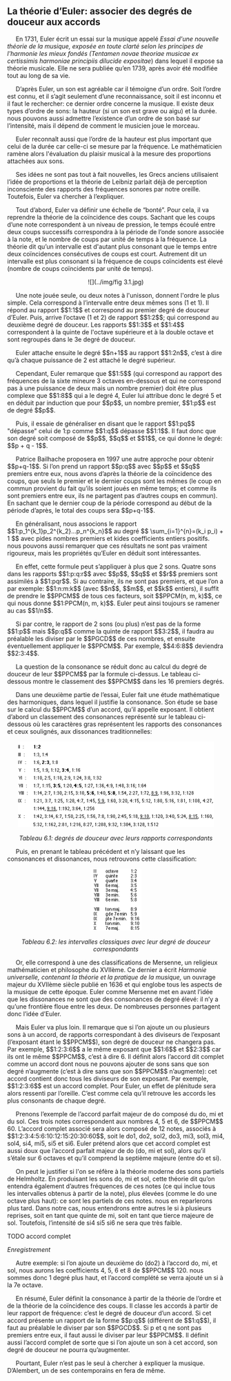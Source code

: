## La théorie d’Euler: associer des degrés de douceur aux accords

<p>&nbsp;&nbsp;&nbsp;&nbsp;
    En 1731, Euler &eacute;crit un essai sur la musique appel&eacute; <em>Essai d'une nouvelle th&eacute;orie de la musique, expos&eacute;e en toute clart&eacute; selon les principes de l'harmonie les mieux fond&eacute;s (Tentamen novae theoriae musicae ex certissimis harmoniae principiis dilucide expositae</em>) dans lequel il expose sa th&eacute;orie musicale. Elle ne sera publi&eacute;e qu&rsquo;en 1739, apr&egrave;s avoir &eacute;t&eacute; modifi&eacute;e tout au long de sa vie. </p>
<p>&nbsp;&nbsp;&nbsp;&nbsp;
    D&rsquo;apr&egrave;s Euler, un son est agr&eacute;able car il t&eacute;moigne d&rsquo;un ordre. Soit l&rsquo;ordre est connu, et il s&rsquo;agit seulement d&rsquo;une reconnaissance, soit il est inconnu et il faut le rechercher: ce dernier ordre concerne la musique. Il existe deux types d&rsquo;ordre de sons: la hauteur (si un son est grave ou aigu) et la dur&eacute;e. nous pouvons aussi admettre l&rsquo;existence d&rsquo;un ordre de son bas&eacute; sur l&rsquo;intensit&eacute;, mais il d&eacute;pend de comment le musicien joue le morceau. </p>
<p>&nbsp;&nbsp;&nbsp;&nbsp;
    Euler reconna&icirc;t aussi que l&rsquo;ordre de la hauteur est plus important que celui de la dur&eacute;e car celle-ci se mesure par la fr&eacute;quence. Le math&eacute;maticien ram&egrave;ne alors l'&eacute;valuation du plaisir musical &agrave; la mesure des proportions attach&eacute;es aux sons. </p>
<p>&nbsp;&nbsp;&nbsp;&nbsp;
    Ses id&eacute;es ne sont pas tout &agrave; fait nouvelles, les Grecs anciens utilisaient l&rsquo;id&eacute;e de proportions et la th&eacute;orie de Leibniz parlait d&eacute;j&agrave; de perception inconsciente des rapports des fr&eacute;quences sonores par notre oreille. Toutefois, Euler va chercher &agrave; l&rsquo;expliquer.</p>

<p>&nbsp;&nbsp;&nbsp;&nbsp;
    Tout d&rsquo;abord, Euler va d&eacute;finir une &eacute;chelle de &ldquo;bont&eacute;&rdquo;. Pour cela, il va reprendre la th&eacute;orie de la co&iuml;ncidence des coups. Sachant que les coups d&rsquo;une note correspondent &agrave; un niveau de pression, le temps &eacute;coul&eacute; entre deux coups successifs correspondra &agrave; la p&eacute;riode de l&rsquo;onde sonore associ&eacute;e &agrave; la note, et le nombre de coups par unit&eacute; de temps &agrave; la fr&eacute;quence. La th&eacute;orie dit qu&rsquo;un intervalle est d'autant plus consonant que le temps entre deux co&iuml;ncidences cons&eacute;cutives de coups est court. Autrement dit un intervalle est plus consonant si la fr&eacute;quence de coups co&iuml;ncidents est &eacute;lev&eacute; (nombre de coups co&iuml;ncidents par unit&eacute; de temps).
</p>
<center>
<p>
</p>

![](../img/fig 3.1.jpg)
<p>
</p>
</center>
<p>&nbsp;&nbsp;&nbsp;&nbsp;
    Une note jou&eacute;e seule, ou deux notes &agrave; l'unisson, donnent l'ordre le plus simple. Cela correspond &agrave; l&rsquo;intervalle entre deux m&ecirc;mes sons (1 et 1). Il r&eacute;pond au rapport $$1:1$$ et correspond au premier degr&eacute; de douceur d&rsquo;Euler. Puis, arrive l&rsquo;octave (1 et 2) de rapport $$1:2$$; qui correspond au deuxi&egrave;me degr&eacute; de douceur. Les rapports $$1:3$$ et $$1:4$$ correspondent &agrave; la quinte de l'octave sup&eacute;rieure et &agrave; la double octave et sont regroup&eacute;s dans le 3e degr&eacute; de douceur.</p>
<p>&nbsp;&nbsp;&nbsp;&nbsp;
    Euler attache ensuite le degr&eacute; $$n+1$$ au rapport $$1:2n$$, c&rsquo;est &agrave; dire qu&rsquo;&agrave; chaque puissance de 2 est attach&eacute; le degr&eacute; sup&eacute;rieur. </p>

<p>&nbsp;&nbsp;&nbsp;&nbsp;
    Cependant, Euler remarque que $$1:5$$ (qui correspond au rapport des fr&eacute;quences de la sixte mineure 3 octaves en-dessous et qui ne correspond pas &agrave; une puissance de deux mais un nombre premier) doit &ecirc;tre plus complexe que $$1:8$$ qui a le degr&eacute; 4, Euler lui attribue donc le degr&eacute; 5 et en d&eacute;duit par induction que pour $$p$$, un nombre premier, $$1:p$$ est de degr&eacute; $$p$$. </p>
<p>&nbsp;&nbsp;&nbsp;&nbsp;
    Puis, il essaie de g&eacute;n&eacute;raliser en disant que le rapport $$1:pq$$ "d&eacute;passe" celui de 1:p comme $$1:q$$ d&eacute;passe $$1:1$$. Il faut donc que son degr&eacute; soit compos&eacute; de $$p$$, $$q$$ et $$1$$, ce qui donne le degr&eacute;: $$p + q - 1$$. </p>

<p>&nbsp;&nbsp;&nbsp;&nbsp;
    Patrice Bailhache proposera en 1997 une autre approche pour obtenir $$p+q-1$$. Si l&rsquo;on prend un rapport $$p:q$$ avec $$p$$ et $$q$$ premiers entre eux, nous avons d&rsquo;apr&egrave;s la th&eacute;orie de la co&iuml;ncidence des coups, que seuls le premier et le dernier coups sont les m&ecirc;mes (le coup en commun provient du fait qu&rsquo;ils soient jou&eacute;s en m&ecirc;me temps; et comme ils sont premiers entre eux, ils ne partagent pas d&rsquo;autres coups en commun). En sachant que le dernier coup de la p&eacute;riode correspond au d&eacute;but de la p&eacute;riode d&rsquo;apr&egrave;s, le total des coups sera $$p+q-1$$.</p>
<p>&nbsp;&nbsp;&nbsp;&nbsp;
    En g&eacute;n&eacute;ralisant, nous associons le rapport $$1:p_1^{k_1}p_2^{k_2}...p_n^{k_n}$$ au degr&eacute; $$
\sum_{i=1}^{n}=(k_i p_i) + 1
$$
avec pides nombres premiers et kides coefficients entiers positifs. nous pouvons aussi remarquer que ces r&eacute;sultats ne sont pas vraiment rigoureux, mais les propri&eacute;t&eacute;s qu&rsquo;Euler en d&eacute;duit sont int&eacute;ressantes.</p>

<p>&nbsp;&nbsp;&nbsp;&nbsp;
    En effet, cette formule peut s&rsquo;appliquer &agrave; plus que 2 sons. Quatre sons dans les rapports $$1:p:q:r$$ avec $$p$$, $$q$$ et $$r$$ premiers sont assimil&eacute;s &agrave; $$1:pqr$$. Si au contraire, ils ne sont pas premiers, et que l&rsquo;on a par exemple: $$1:n:m:k$$ (avec $$n$$, $$m$$, et $$k$$ entiers), il suffit de prendre le $$PPCM$$ de tous ces facteurs, soit $$PPCM(n, m, k)$$, ce qui nous donne $$1:PPCM(n, m, k)$$. Euler peut ainsi toujours se ramener au cas $$1/n$$. </p>
<p>&nbsp;&nbsp;&nbsp;&nbsp;
    Si par contre, le rapport de 2 sons (ou plus) n&rsquo;est pas de la forme $$1:p$$ mais $$p:q$$ comme la quinte de rapport $$3:2$$, il faudra au pr&eacute;alable les diviser par le $$PGCD$$ de ces nombres, et ensuite &eacute;ventuellement appliquer le $$PPCM$$. Par exemple, $$4:6:8$$ deviendra $$2:3:4$$.</p>
<p>&nbsp;&nbsp;&nbsp;&nbsp;
    La question de la consonance se r&eacute;duit donc au calcul du degr&eacute; de douceur de leur $$PPCM$$ par la formule ci-dessus. Le tableau ci-dessous montre le classement des $$PPCM$$ dans les 16 premiers degr&eacute;s.</p>

<p>&nbsp;&nbsp;&nbsp;&nbsp;
    Dans une deuxi&egrave;me partie de l&rsquo;essai, Euler fait une &eacute;tude math&eacute;matique des harmoniques, dans lequel il justifie la consonance. Son &eacute;tude se base sur le calcul du $$PPCM$$ d&rsquo;un accord, qu&rsquo;il appelle exposant. Il obtient d&rsquo;abord un classement des consonances repr&eacute;sent&eacute; sur le tableau ci-dessous o&ugrave; les caract&egrave;res gras repr&eacute;sentent les rapports des consonances et ceux soulign&eacute;s, aux dissonances traditionnelles:</p>
<center>
<p>
</p>

![](../img/image7.gif)
<p>
</p>

<p><em>Tableau 6.1: degr&eacute;s de douceur avec leurs rapports correspondants</em></p>
</center>

<p>&nbsp;&nbsp;&nbsp;&nbsp;
    Puis, en prenant le tableau pr&eacute;c&eacute;dent et n&rsquo;y laissant que les consonances et dissonances, nous retrouvons cette classification:</p>
<center>
<p>
</p>

![](../img/image12.gif)
<p><em>Tableau 6.2: les intervalles classiques avec leur degr&eacute; de douceur correspondants</em></p>
<p>
</p>
</center>
<p>&nbsp;&nbsp;&nbsp;&nbsp;
    Or, elle correspond &agrave; une des classifications de Mersenne, un religieux math&eacute;maticien et philosophe du XVII&egrave;me. Ce dernier a &eacute;crit <em>Harmonie universelle, contenant la th&eacute;orie et la pratique de la musique, </em>un ouvrage majeur du XVII&egrave;me si&egrave;cle publi&eacute; en 1636 et qui englobe tous les aspects de la musique de cette &eacute;poque<em>.</em> Euler comme Mersenne met en avant l&rsquo;id&eacute;e que les dissonances ne sont que des consonances de degr&eacute; &eacute;lev&eacute;: il n&rsquo;y a qu&rsquo;une fronti&egrave;re floue entre les deux. De nombreuses personnes partagent donc l&rsquo;id&eacute;e d&rsquo;Euler.</p>
<p>&nbsp;&nbsp;&nbsp;&nbsp;
    Mais Euler va plus loin. Il remarque que si l&rsquo;on ajoute un ou plusieurs sons &agrave; un accord, de rapports correspondant &agrave; des diviseurs de l&rsquo;exposant (l&rsquo;exposant &eacute;tant le $$PPCM$$), son degr&eacute; de douceur ne changera pas. Par exemple, $$1:2:3:6$$ a le m&ecirc;me exposant que $$1:6$$ et $$2:3$$ car ils ont le m&ecirc;me $$PPCM$$, c&rsquo;est &agrave; dire 6. Il d&eacute;finit alors l&rsquo;accord dit complet comme un accord dont nous ne pouvons ajouter de sons sans que son degr&eacute; n&rsquo;augmente (c&rsquo;est &agrave; dire sans que son $$PPCM$$ n&rsquo;augmente): cet accord contient donc tous les diviseurs de son exposant. Par exemple, $$1:2:3:6$$ est un accord complet. Pour Euler, un effet de pl&eacute;nitude sera alors ressenti par l&rsquo;oreille. C&rsquo;est comme cela qu&rsquo;il retrouve les accords les plus consonants de chaque degr&eacute;.
</p>
<p>&nbsp;&nbsp;&nbsp;&nbsp;
    Prenons l&rsquo;exemple de l&rsquo;accord parfait majeur de do compos&eacute; du do, mi et du sol. Ces trois notes correspondent aux nombres 4, 5 et 6, de $$PPCM$$ 60. L&rsquo;accord complet associ&eacute; sera alors compos&eacute; de 12 notes, associ&eacute;s &agrave; $$1:2:3:4:5:6:10:12:15:20:30:60$$, soit le do1, do2, sol2, do3, mi3, sol3, mi4, sol4, si4, mi5, si5 et si6. Euler pr&eacute;tend alors que cet accord complet est aussi doux que l&rsquo;accord parfait majeur de do (do, mi et sol), alors qu&rsquo;il s&rsquo;&eacute;tale sur 6 octaves et qu&rsquo;il comprend la septi&egrave;me majeure (entre do et si). </p>
<p>&nbsp;&nbsp;&nbsp;&nbsp;
    On peut le justifier si l'on se r&eacute;f&egrave;re &agrave; la th&eacute;orie moderne des sons partiels de Helmholtz. En produisant les sons do, mi et sol, cette th&eacute;orie dit qu&rsquo;on entendra &eacute;galement d&rsquo;autres fr&eacute;quences de ces notes (ce qui inclue tous les intervalles obtenus &agrave; partir de la note), plus &eacute;lev&eacute;es (comme le do une octave plus haut): ce sont les partiels de ces notes. nous en reparlerons plus tard. Dans notre cas, nous entendrons entre autres le si &agrave; plusieurs reprises, soit en tant que quinte de mi, soit en tant que tierce majeure de sol. Toutefois, l&rsquo;intensit&eacute; de si4 si5 si6 ne sera que tr&egrave;s faible.
</p>

TODO accord complet
<p><em>Enregistrement</em></p>

<p>&nbsp;&nbsp;&nbsp;&nbsp;
    Autre exemple: si l&rsquo;on ajoute un deuxi&egrave;me do (do2) &agrave; l&rsquo;accord do, mi, et sol, nous aurons les coefficients 4, 5, 6 et 8 de $$PPCM$$ 120. nous sommes donc 1 degr&eacute; plus haut, et l&rsquo;accord compl&eacute;t&eacute; se verra ajout&eacute; un si &agrave; la 7e octave.
</p>

<p>&nbsp;&nbsp;&nbsp;&nbsp;
    En r&eacute;sum&eacute;, Euler d&eacute;finit la consonance &agrave; partir de la th&eacute;orie de l&rsquo;ordre et de la th&eacute;orie de la co&iuml;ncidence des coups. Il classe les accords &agrave; partir de leur rapport de fr&eacute;quence: c&rsquo;est le degr&eacute; de douceur d&rsquo;un accord. Si cet accord pr&eacute;sente un rapport de la forme $$p:q$$ (diff&eacute;rent de $$1:q$$), il faut au pr&eacute;alable le diviser par son $$PGCD$$. Si p et q ne sont pas premiers entre eux, il faut aussi le diviser par leur $$PPCM$$. Il d&eacute;finit aussi l&rsquo;accord complet de sorte que si l&rsquo;on ajoute un son &agrave; cet accord, son degr&eacute; de douceur ne pourra qu&rsquo;augmenter.
</p>

<p>&nbsp;&nbsp;&nbsp;&nbsp;
    Pourtant, Euler n&rsquo;est pas le seul &agrave; chercher &agrave; expliquer la musique. D&rsquo;Alembert, un de ses contemporains en fera de m&ecirc;me.
</p>